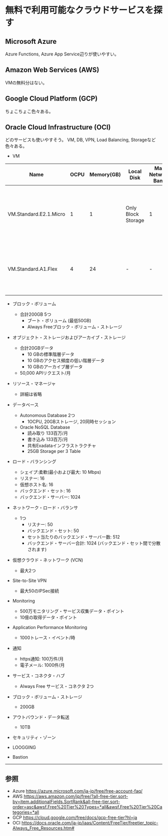 # 無料で利用可能なクラウドサービスを探す

## Microsoft Azure
Azure Functions, Azure App Service辺りが使いやすい。

## Amazon Web Services (AWS)
VMの無料分はない。

## Google Cloud Platform (GCP)

ちょこちょこ色々ある。

## Oracle Cloud Infrastructure (OCI)

どのサービスも使いやすそう。
VM, DB, VPN, Load Balancing, Storageなど色々ある。

* VM

Name                   | OCPU | Memory(GB) | Local Disk         | Max Network Band | Max VNIC | 対応OS                                                   | 備考
-----------------------|------|------------|--------------------|------------------|----------|----------------------------------------------------------|---------------------------------------------------------------------------------------------------------------------------
VM.Standard.E2.1.Micro | 1    | 1          | Only Block Storage | 1                | 480Mbps  | 1                                                        | Oracle Linux Cloud Developer 8<br>Oracle Linux<br>Oracle Autonomous Linux<br>Ubuntu<br>Cent OS | CPU: AMD EPYC 7551<br>2台分
VM.Standard.A1.Flex    | 4    | 24         | -                  | -                | -        | Oracle Linux Cloud Developer 8<br>Oracle Linux<br>Ubuntu | CPU: Arm<br>3,000CPU時間/月, 18,000GB/月

* ブロック・ボリューム
  - 合計200GB 5つ
    - ブート・ボリューム (最低50GB)
    - Always Freeブロック・ボリューム・ストレージ

* オブジェクト・ストレージおよびアーカイブ・ストレージ
  - 合計20GBデータ
    - 10 GBの標準階層データ
    - 10 GBのアクセス頻度の低い階層データ
    - 10 GBのアーカイブ層データ 
  - 50,000 APIリクエスト/月

* リソース・マネージャ
  - 詳細は省略

* データベース
  - Autonomous Database 2つ
    - 1OCPU, 20GBストレージ, 20同時セッション
  - Oracle NoSQL Database
    - 読み取り 133百万/月
    - 書き込み 133百万/月
    - 共有Exadataインフラストラクチャ
    - 25GB Storage per 3 Table

* ロード・バランシング
  - シェイプ:柔軟(最小および最大: 10 Mbps)
  - リスナー: 16
  - 仮想ホスト名: 16
  - バックエンド・セット: 16
  - バックエンド・サーバー: 1024

* ネットワーク・ロード・バランサ
  - 1つ
    - リスナー: 50
    - バックエンド・セット: 50
    - セット当たりのバックエンド・サーバー数: 512
    - バックエンド・サーバー合計: 1024 (バックエンド・セット間で分散されます)

* 仮想クラウド・ネットワーク (VCN)
  - 最大2つ

* Site-to-Site VPN
  - 最大50のIPSec接続

* Monitoring
  - 500万モニタリング・サービス収集データ・ポイント
  - 10億の取得データ・ポイント

* Application Performance Monitoring
  - 1000トレース・イベント/時

* 通知
  - https通知: 100万件/月
  - 電子メール: 1000件/月

* サービス・コネクタ・ハブ
  - Always Free サービス・コネクタ 2つ

* ブロック・ボリューム・ストレージ
  - 200GB

* アウトバウンド・データ転送
  - 10TB

* セキュリティ・ゾーン
* LOOGGING
* Bastion

---
## 参照
* Azure
<https://azure.microsoft.com/ja-jp/free/free-account-faq/>
* AWS
<https://aws.amazon.com/jp/free/?all-free-tier.sort-by=item.additionalFields.SortRank&all-free-tier.sort-order=asc&awsf.Free%20Tier%20Types=*all&awsf.Free%20Tier%20Categories=*all>
* GCP
<https://cloud.google.com/free/docs/gcp-free-tier?hl=ja>
* OCI
<https://docs.oracle.com/ja-jp/iaas/Content/FreeTier/freetier_topic-Always_Free_Resources.htm#>
